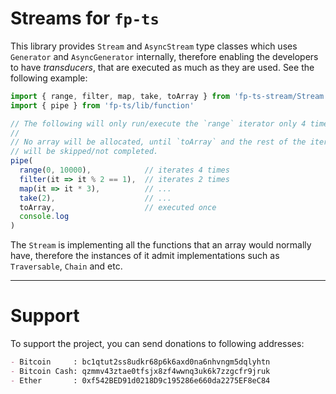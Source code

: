 # Streams for `fp-ts` 

This library provides `Stream` and `AsyncStream` type classes which uses
`Generator` and `AsyncGenerator` internally, therefore enabling the developers
to have _transducers_, that are executed as much as they are used. See the
following example:

```ts
import { range, filter, map, take, toArray } from 'fp-ts-stream/Stream'
import { pipe } from 'fp-ts/lib/function'

// The following will only run/execute the `range` iterator only 4 times.
//
// No array will be allocated, until `toArray` and the rest of the iteration
// will be skipped/not completed.
pipe(
  range(0, 10000),            // iterates 4 times
  filter(it => it % 2 == 1),  // iterates 2 times
  map(it => it * 3),          // ...
  take(2),                    // ...
  toArray,                    // executed once
  console.log
)

```

The `Stream` is implementing all the functions that an array would normally
have, therefore the instances of it admit implementations such as `Traversable`,
`Chain` and etc.

---
# Support
To support the project, you can send donations to following addresses:

```md
- Bitcoin     : bc1qtut2ss8udkr68p6k6axd0na6nhvngm5dqlyhtn
- Bitcoin Cash: qzmmv43ztae0tfsjx8zf4wwnq3uk6k7zzgcfr9jruk
- Ether       : 0xf542BED91d0218D9c195286e660da2275EF8eC84
```
